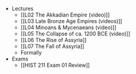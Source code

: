 - Lectures
	- [[L02 The Akkadian Empire (video)]]
	- [[L03 Late Bronze Age Empires (videos)]]
	- [[L04 Minoans & Mycenaeans (video)]]
	- [[L05 The Collapse of ca. 1200 BCE (video)]]
	- [[L06 The Rise of Assyria]]
	- [[L07 The Fall of Assyria]]
	- Formally
- Exams
	- [[HIST 211 Exam 01 Review]]